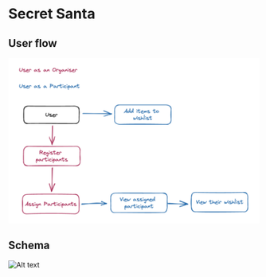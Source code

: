 <h1>Secret Santa</h1>

<h2>User flow</h2>
<img src="app/assets/images/secret-santa-user-flow.png" alt="Alt text" title="User flow">

<h2>Schema</h2>
<img src="app/assets/images/secret-santa-schema" alt="Alt text" title="Schema">
